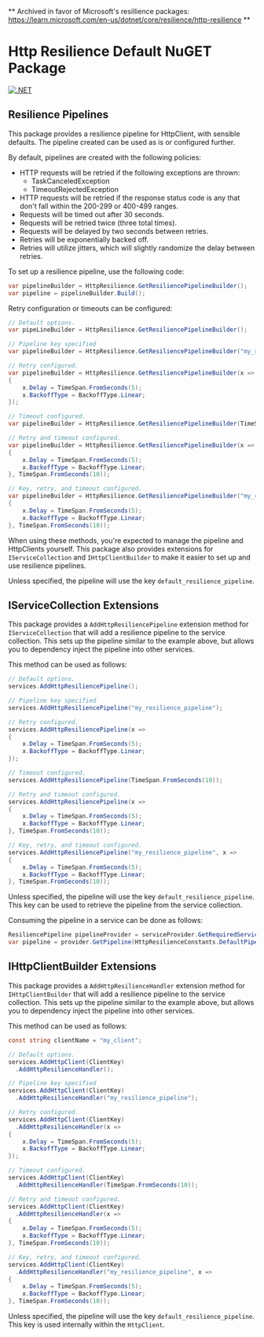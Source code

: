 ** Archived in favor of Microsoft's resillience packages: https://learn.microsoft.com/en-us/dotnet/core/resilience/http-resilience **



# Http Resilience Default NuGET Package

[![.NET](https://github.com/Owen-Krueger/Http.Resilience.Default/actions/workflows/dotnet.yaml/badge.svg)](https://github.com/Owen-Krueger/Http.Resilience.Default/actions/workflows/dotnet.yaml)

## Resilience Pipelines

This package provides a resilience pipeline for HttpClient, with sensible defaults. The pipeline created can be used as is or configured further.

By default, pipelines are created with the following policies:
- HTTP requests will be retried if the following exceptions are thrown:
  - TaskCanceledException
  - TimeoutRejectedException
- HTTP requests will be retried if the response status code is any that don't fall within the 200-299 or 400-499 ranges.
- Requests will be timed out after 30 seconds.
- Requests will be retried twice (three total times).
- Requests will be delayed by two seconds between retries.
- Retries will be exponentially backed off.
- Retries will utilize jitters, which will slightly randomize the delay between retries.

To set up a resilience pipeline, use the following code:

``` C#
var pipelineBuilder = HttpResilience.GetResiliencePipelineBuilder();
var pipeline = pipelineBuilder.Build();
```

Retry configuration or timeouts can be configured:
``` C#
// Default options.
var pipeLineBuilder = HttpResilience.GetResiliencePipelineBuilder();

// Pipeline key specified
var pipelineBuilder = HttpResilience.GetResiliencePipelineBuilder("my_resilience_pipeline");

// Retry configured.
var pipelineBuilder = HttpResilience.GetResiliencePipelineBuilder(x =>
{
    x.Delay = TimeSpan.FromSeconds(5);
    x.BackoffType = BackoffType.Linear;
});

// Timeout configured.
var pipelineBuilder = HttpResilience.GetResiliencePipelineBuilder(TimeSpan.FromSeconds(10));

// Retry and timeout configured.
var pipelineBuilder = HttpResilience.GetResiliencePipelineBuilder(x =>
{
    x.Delay = TimeSpan.FromSeconds(5);
    x.BackoffType = BackoffType.Linear;
}, TimeSpan.FromSeconds(10));

// Key, retry, and timeout configured.
var pipelineBuilder = HttpResilience.GetResiliencePipelineBuilder("my_resilience_pipeline", x =>
{
    x.Delay = TimeSpan.FromSeconds(5);
    x.BackoffType = BackoffType.Linear;
}, TimeSpan.FromSeconds(10));
```

When using these methods, you're expected to manage the pipeline and HttpClients yourself. This package also provides extensions for `IServiceCollection` and `IHttpClientBuilder` to make it easier to set up and use resilience pipelines.

Unless specified, the pipeline will use the key `default_resilience_pipeline`.

## IServiceCollection Extensions

This package provides a `AddHttpResiliencePipeline` extension method for `IServiceCollection` that will add a resilience pipeline to the service collection. This sets up the pipeline similar to the example above, but allows you to dependency inject the pipeline into other services.

This method can be used as follows:

``` C#
// Default options.
services.AddHttpResiliencePipeline();

// Pipeline key specified
services.AddHttpResiliencePipeline("my_resilience_pipeline");

// Retry configured.
services.AddHttpResiliencePipeline(x =>
{
    x.Delay = TimeSpan.FromSeconds(5);
    x.BackoffType = BackoffType.Linear;
});

// Timeout configured.
services.AddHttpResiliencePipeline(TimeSpan.FromSeconds(10));

// Retry and timeout configured.
services.AddHttpResiliencePipeline(x =>
{
    x.Delay = TimeSpan.FromSeconds(5);
    x.BackoffType = BackoffType.Linear;
}, TimeSpan.FromSeconds(10));

// Key, retry, and timeout configured.
services.AddHttpResiliencePipeline("my_resilience_pipeline", x =>
{
    x.Delay = TimeSpan.FromSeconds(5);
    x.BackoffType = BackoffType.Linear;
}, TimeSpan.FromSeconds(10));
```

Unless specified, the pipeline will use the key `default_resilience_pipeline`. This key can be used to retrieve the pipeline from the service collection.

Consuming the pipeline in a service can be done as follows:

``` C#
ResiliencePipeline pipelineProvider = serviceProvider.GetRequiredService<ResiliencePipeline<string>>();
var pipeline = provider.GetPipeline(HttpResilienceConstants.DefaultPipelineKey);
```

## IHttpClientBuilder Extensions

This package provides a `AddHttpResilienceHandler` extension method for `IHttpClientBuilder` that will add a resilience pipeline to the service collection. This sets up the pipeline similar to the example above, but allows you to dependency inject the pipeline into other services.

This method can be used as follows:

``` C#
const string clientName = "my_client";

// Default options.
services.AddHttpClient(ClientKey)
  .AddHttpResilienceHandler();

// Pipeline key specified
services.AddHttpClient(ClientKey)
  .AddHttpResilienceHandler("my_resilience_pipeline");

// Retry configured.
services.AddHttpClient(ClientKey)
  .AddHttpResilienceHandler(x =>
{
    x.Delay = TimeSpan.FromSeconds(5);
    x.BackoffType = BackoffType.Linear;
});

// Timeout configured.
services.AddHttpClient(ClientKey)
  .AddHttpResilienceHandler(TimeSpan.FromSeconds(10));

// Retry and timeout configured.
services.AddHttpClient(ClientKey)
  .AddHttpResilienceHandler(x =>
{
    x.Delay = TimeSpan.FromSeconds(5);
    x.BackoffType = BackoffType.Linear;
}, TimeSpan.FromSeconds(10));

// Key, retry, and timeout configured.
services.AddHttpClient(ClientKey)
  .AddHttpResilienceHandler("my_resilience_pipeline", x =>
{
    x.Delay = TimeSpan.FromSeconds(5);
    x.BackoffType = BackoffType.Linear;
}, TimeSpan.FromSeconds(10));
```

Unless specified, the pipeline will use the key `default_resilience_pipeline`. This key is used internally within the `HttpClient`.
